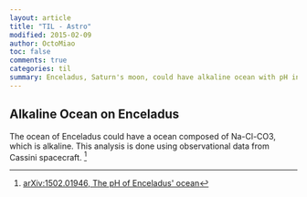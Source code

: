 ```yaml
---
layout: article
title: "TIL - Astro"
modified: 2015-02-09
author: OctoMiao
toc: false
comments: true
categories: til
summary: Enceladus, Saturn's moon, could have alkaline ocean with pH in the range of 11 to 12.
---
```



## Alkaline Ocean on Enceladus

The ocean of Enceladus could have a ocean composed of Na-Cl-CO3, which is alkaline. This analysis is done using observational data from Cassini spacecraft. [^enceladus]



[^enceladus]: [arXiv:1502.01946, The pH of Enceladus' ocean](http://arxiv.org/abs/1502.01946)

